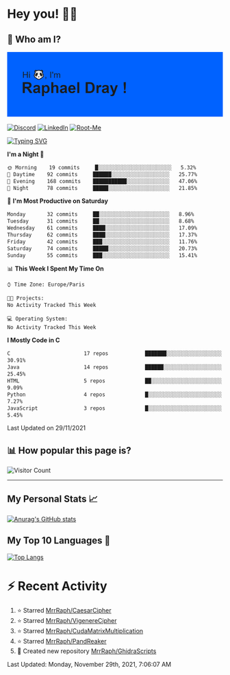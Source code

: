 # **Hey you! 👋🏼**

## **🔎 Who am I?**

<img src="https://github.com/MrrRaph/MrrRaph/blob/master/header.png?raw=true">

[![Discord](https://img.shields.io/badge/Discord-7289DA?style=for-the-badge&logo=discord&logoColor=white
)](https://discordapp.com/users/MrRaph#4214/)
[![LinkedIn](https://img.shields.io/badge/LinkedIn-0077B5?style=for-the-badge&logo=linkedin&logoColor=white)](https://www.linkedin.com/in/raphaeldray/)
[![Root-Me](https://img.shields.io/badge/dynamic/json?color=yellowgreen&label=Root-me%20Score&query=score&style=for-the-badge&url=https://raw.githubusercontent.com/MrrRaph/MrrRaph/master/root-me-stats.json&logoColor=white)](https://www.root-me.org/PandHacker)


[![Typing SVG](https://readme-typing-svg.herokuapp.com?font=glory&size=23&multiline=true&height=65&lines=CyberSecurity+Engineer+%F0%9F%92%BB;Freelance+Fullstack+Developer)](https://git.io/typing-svg)

<!--START_SECTION:waka-->
**I'm a Night 🦉** 

```text
🌞 Morning    19 commits     █░░░░░░░░░░░░░░░░░░░░░░░░   5.32% 
🌆 Daytime    92 commits     ██████░░░░░░░░░░░░░░░░░░░   25.77% 
🌃 Evening    168 commits    ███████████░░░░░░░░░░░░░░   47.06% 
🌙 Night      78 commits     █████░░░░░░░░░░░░░░░░░░░░   21.85%

```
📅 **I'm Most Productive on Saturday** 

```text
Monday       32 commits     ██░░░░░░░░░░░░░░░░░░░░░░░   8.96% 
Tuesday      31 commits     ██░░░░░░░░░░░░░░░░░░░░░░░   8.68% 
Wednesday    61 commits     ████░░░░░░░░░░░░░░░░░░░░░   17.09% 
Thursday     62 commits     ████░░░░░░░░░░░░░░░░░░░░░   17.37% 
Friday       42 commits     ███░░░░░░░░░░░░░░░░░░░░░░   11.76% 
Saturday     74 commits     █████░░░░░░░░░░░░░░░░░░░░   20.73% 
Sunday       55 commits     ███░░░░░░░░░░░░░░░░░░░░░░   15.41%

```


📊 **This Week I Spent My Time On** 

```text
⌚︎ Time Zone: Europe/Paris

🐱‍💻 Projects: 
No Activity Tracked This Week

💻 Operating System: 
No Activity Tracked This Week

```

**I Mostly Code in C** 

```text
C                        17 repos            ███████░░░░░░░░░░░░░░░░░░   30.91% 
Java                     14 repos            ██████░░░░░░░░░░░░░░░░░░░   25.45% 
HTML                     5 repos             ██░░░░░░░░░░░░░░░░░░░░░░░   9.09% 
Python                   4 repos             █░░░░░░░░░░░░░░░░░░░░░░░░   7.27% 
JavaScript               3 repos             █░░░░░░░░░░░░░░░░░░░░░░░░   5.45%

```



 Last Updated on 29/11/2021
<!--END_SECTION:waka-->

## **📊 How popular this page is?**

![Visitor Count](https://profile-counter.glitch.me/MrrRaph/count.svg)

---

## **My Personal Stats 📈**

[![Anurag's GitHub stats](https://github-readme-stats.vercel.app/api?username=mrrraph&count_private=true&show_icons=true&title_color=fff&text_color=fff&bg_color=30,36d1dc,904e95)](https://github.com/anuraghazra/github-readme-stats)

## **My Top 10 Languages 📣**

[![Top Langs](https://github-readme-stats.vercel.app/api/top-langs/?username=mrrraph&langs_count=10&layout=compact&hide=html,css&hide_title=true)](https://github.com/anuraghazra/github-readme-stats)


# **⚡ Recent Activity**

<!--RECENT_ACTIVITY:start-->
1. ⭐ Starred [MrrRaph/CaesarCipher](https://github.com/MrrRaph/CaesarCipher)
2. ⭐ Starred [MrrRaph/VigenereCipher](https://github.com/MrrRaph/VigenereCipher)
3. ⭐ Starred [MrrRaph/CudaMatrixMultiplication](https://github.com/MrrRaph/CudaMatrixMultiplication)
4. ⭐ Starred [MrrRaph/PandReaker](https://github.com/MrrRaph/PandReaker)
5. 📔 Created new repository [MrrRaph/GhidraScripts](https://github.com/MrrRaph/GhidraScripts)
<!--RECENT_ACTIVITY:end-->
<!--RECENT_ACTIVITY:last_update-->
Last Updated: Monday, November 29th, 2021, 7:06:07 AM
<!--RECENT_ACTIVITY:last_update_end-->
